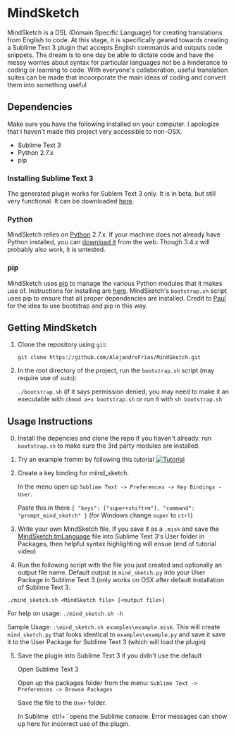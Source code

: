 # MindSketch

MindSketch is a DSL (Domain Specific Language) for creating translations from English to code. At this stage, it is specifically geared towards creating a Sublime Text 3 plugin that accepts English commands and outputs code snippets. The dream is to one day be able to dictate code and have the messy worries about syntax for particular languages not be a hinderance to coding or learning to code. With everyone's collaboration, useful translation suites can be made that incoorporate the main ideas of coding and convert them into something useful

## Dependencies
Make sure you have the following installed on your computer. I apologize that I haven't made this project very accessible to non-OSX.

* Sublime Text 3
* Python 2.7.x
* pip

### Installing Sublime Text 3

The generated plugin works for Sublem Text 3 only. It is in beta, but still very functional. It can be downloaded [here](http://www.sublimetext.com/3).

### Python

MindSketch relies on [Python](https://www.python.org/) 2.7.x. If your machine does not already have Python installed, you can [download it](https://www.python.org/downloads/) from the web. Though 3.4.x will probably also work, it is untested.

### pip

MindSketch uses [pip](https://pypi.python.org/pypi/pip)  to manage the various Python modules that it makes use of. Instructions for installing are [here](https://pip.pypa.io/en/latest/installing.html). MindSketch's `bootstrap.sh` script uses pip to ensure that all proper dependencies are installed. Credit to [Paul](https://github.com/PaulDapolito) for the idea to use bootstrap and pip in this way.

## Getting MindSketch

1. Clone the repository using `git`:

	`git clone https://github.com/AlejandroFrias/MindSketch.git`

2. In the root directory of the project, run the `bootstrap.sh` script (may require use of `sudo`):

	`./bootstrap.sh` (if it says permission denied, you may need to make it an executable with `chmod a+x bootstrap.sh` or run it with `sh bootstrap.sh`


## Usage Instructions

0. Install the depencies and clone the repo if you haven't already. run `bootstrap.sh` to make sure the 3rd party modules are installed.
1. Try an example fromm by following this tutorial [![Tutorial](http://img.youtube.com/vi/MfIa4mPY6TQ/0.jpg)](http://www.youtube.com/watch?v=MfIa4mPY6TQ)

2. Create a key binding for miind_sketch.

	In the menu open up `Sublime Text -> Preferences -> Key Bindings - User`.

	Paste this in there `{ "keys": ["super+shift+m"], "command": "prompt_mind_sketch" }` (for Windows change `super` to `ctrl`)

3. Write your own MindSketch file. If you save it as a `.misk` and save the [MindSketch.tmLanguage](https://github.com/AlejandroFrias/MindSketch/blob/master/source/MindSketch.tmLanguage) file into Sublime Text 3's User folder in Packages, then helpful syntax highlighting will ensue (end of tutorial video)

4. Run the following script with the file you just created and optionally an output file name. Default output is `mind_sketch.py` into your User Package in Sublime Text 3 (only works on OSX after default installation of Sublime Text 3.
  
  `./mind_sketch.sh <MindSketch file> [<output file>]`

  For help on usage: `./mind_sketch.sh -h`
  
  Sample Usage: `.\mind_sketch.sh examples\example.misk`. This will create `mind_sketch.py` that looks identical to `examples\example.py` and save it save it to the User Package for Sublime Text 3 (which will load the plugin)

5. Save the plugin into Sublime Text 3 if you didn't use the default

	Open Sublime Text 3
	
	Open up the packages folder from the menu: `Sublime Text -> Preferences -> Browse Packages`
	
	Save the file to the `User` folder.
	
	In Sublime `ctrl+``opens the Sublime console. Error messages can show up here for incorrect use of the plugin.




